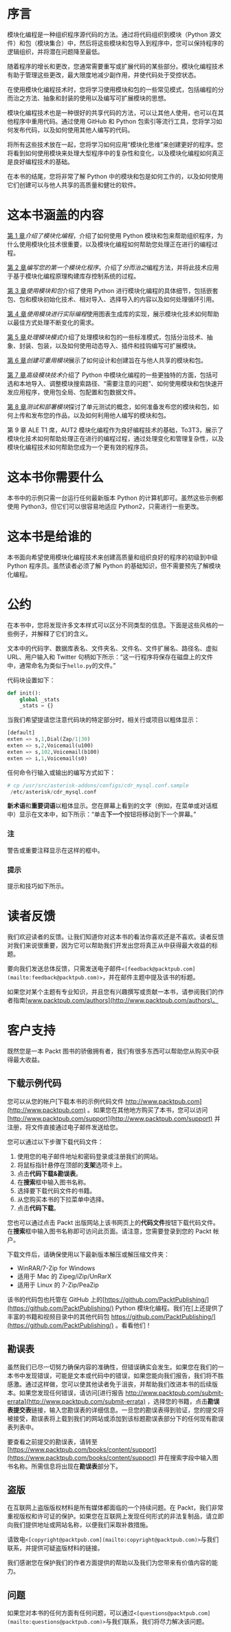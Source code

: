 # 序言

模块化编程是一种组织程序源代码的方法。通过将代码组织到模块（Python 源文件）和包（模块集合）中，然后将这些模块和包导入到程序中，您可以保持程序的逻辑组织，并将潜在问题降至最低。

随着程序的增长和更改，您通常需要重写或扩展代码的某些部分。模块化编程技术有助于管理这些更改，最大限度地减少副作用，并使代码处于受控状态。

在使用模块化编程技术时，您将学习使用模块和包的一些常见模式，包括编程的分而治之方法、抽象和封装的使用以及编写可扩展模块的思想。

模块化编程技术也是一种很好的共享代码的方法，可以让其他人使用，也可以在其他程序中重用代码。通过使用 GitHub 和 Python 包索引等流行工具，您将学习如何发布代码，以及如何使用其他人编写的代码。

将所有这些技术放在一起，您将学习如何应用“模块化思维”来创建更好的程序。您将看到如何使用模块来处理大型程序中的复杂性和变化，以及模块化编程如何真正是良好编程技术的基础。

在本书的结尾，您将非常了解 Python 中的模块和包是如何工作的，以及如何使用它们创建可以与他人共享的高质量和健壮的软件。

# 这本书涵盖的内容

[第 1 章](1.html "Chapter 1. Introducing Modular Programming")*介绍了模块化编程*，介绍了如何使用 Python 模块和包来帮助组织程序，为什么使用模块化技术很重要，以及模块化编程如何帮助您处理正在进行的编程过程。

[第 2 章](2.html "Chapter 2. Writing Your First Modular Program")*编写您的第一个模块化程序*，介绍了*分而治之*编程方法，并将此技术应用于基于模块化编程原理构建库存控制系统的过程。

[第 3 章](3.html "Chapter 3. Using Modules and Packages")*使用模块和包*介绍了使用 Python 进行模块化编程的具体细节，包括嵌套包、包和模块初始化技术、相对导入、选择导入的内容以及如何处理循环引用。

[第 4 章](4.html "Chapter 4. Using Modules for Real-World Programming")*使用模块进行实际编程*使用图表生成库的实现，展示模块化技术如何帮助以最佳方式处理不断变化的需求。

[第 5 章](5.html "Chapter 5. Working with Module Patterns")*处理模块模式*介绍了处理模块和包的一些标准模式，包括分治技术、抽象、封装、包装，以及如何使用动态导入、插件和挂钩编写可扩展模块。

[第 6 章](6.html "Chapter 6. Creating Reusable Modules")*创建可重用模块*展示了如何设计和创建旨在与他人共享的模块和包。

[第 7 章](7.html "Chapter 7. Advanced Module Techniques")*高级模块技术*介绍了 Python 中模块化编程的一些更独特的方面，包括可选和本地导入、调整模块搜索路径、“需要注意的问题”、如何使用模块和包快速开发应用程序，使用包全局、包配置和包数据文件。

[第 8 章](8.html "Chapter 8. Testing and Deploying Modules")*测试和部署模块*探讨了单元测试的概念，如何准备发布您的模块和包，如何上传和发布您的作品，以及如何利用他人编写的模块和包。

第 9 章 ALE T1 席，AUT2 模块化编程作为良好编程技术的基础，To3T3，展示了模块化技术如何帮助处理正在进行的编程过程，通过处理变化和管理复杂性，以及模块化编程技术如何帮助您成为一个更有效的程序员。

# 这本书你需要什么

本书中的示例只需一台运行任何最新版本 Python 的计算机即可。虽然这些示例都使用 Python3，但它们可以很容易地适应 Python2，只需进行一些更改。

# 这本书是给谁的

本书面向希望使用模块化编程技术来创建高质量和组织良好的程序的初级到中级 Python 程序员。虽然读者必须了解 Python 的基础知识，但不需要预先了解模块化编程。

# 公约

在本书中，您将发现许多文本样式可以区分不同类型的信息。下面是这些风格的一些例子，并解释了它们的含义。

文本中的代码字、数据库表名、文件夹名、文件名、文件扩展名、路径名、虚拟 URL、用户输入和 Twitter 句柄如下所示：“这一行程序将保存在磁盘上的文件中，通常命名为类似于`hello.py`的文件。”

代码块设置如下：

```py
def init():
    global _stats
    _stats = {}
```

当我们希望提请您注意代码块的特定部分时，相关行或项目以粗体显示：

```py
[default]
exten => s,1,Dial(Zap/1|30)
exten => s,2,Voicemail(u100)
exten => s,102,Voicemail(b100)
exten => i,1,Voicemail(s0)
```

任何命令行输入或输出的编写方式如下：

```py
# cp /usr/src/asterisk-addons/configs/cdr_mysql.conf.sample
 /etc/asterisk/cdr_mysql.conf

```

**新术语**和**重要词语**以粗体显示。您在屏幕上看到的文字（例如，在菜单或对话框中）显示在文本中，如下所示：“单击**下一个**按钮将移动到下一个屏幕。”

### 注

警告或重要注释显示在这样的框中。

### 提示

提示和技巧如下所示。

# 读者反馈

我们欢迎读者的反馈。让我们知道你对这本书的看法你喜欢还是不喜欢。读者反馈对我们来说很重要，因为它可以帮助我们开发出您将真正从中获得最大收益的标题。

要向我们发送总体反馈，只需发送电子邮件`<[feedback@packtpub.com](mailto:feedback@packtpub.com)>`，并在邮件主题中提及该书的标题。

如果您对某个主题有专业知识，并且您有兴趣撰写或贡献一本书，请参阅我们的作者指南[www.packtpub.com/authors](http://www.packtpub.com/authors)。

# 客户支持

既然您是一本 Packt 图书的骄傲拥有者，我们有很多东西可以帮助您从购买中获得最大收益。

## 下载示例代码

您可以从您的帐户[下载本书的示例代码文件 http://www.packtpub.com](http://www.packtpub.com) 。如果您在其他地方购买了本书，您可以访问[http://www.packtpub.com/support](http://www.packtpub.com/support) 并注册，将文件直接通过电子邮件发送给您。

您可以通过以下步骤下载代码文件：

1.  使用您的电子邮件地址和密码登录或注册我们的网站。
2.  将鼠标指针悬停在顶部的**支架**选项卡上。
3.  点击**代码下载&勘误表**。
4.  在**搜索**框中输入图书名称。
5.  选择要下载代码文件的书籍。
6.  从您购买本书的下拉菜单中选择。
7.  点击**代码下载**。

您也可以通过点击 Packt 出版网站上该书网页上的**代码文件**按钮下载代码文件。在**搜索**框中输入图书名称即可访问此页面。请注意，您需要登录到您的 Packt 帐户。

下载文件后，请确保使用以下最新版本解压或解压缩文件夹：

*   WinRAR/7-Zip for Windows
*   适用于 Mac 的 Zipeg/iZip/UnRarX
*   适用于 Linux 的 7-Zip/PeaZip

该书的代码包也托管在 GitHub 上的[https://github.com/PacktPublishing/](https://github.com/PacktPublishing/) Python 模块化编程。我们在[上还提供了丰富的书籍和视频目录中的其他代码包 https://github.com/PacktPublishing/](https://github.com/PacktPublishing/) 。看看他们！

## 勘误表

虽然我们已尽一切努力确保内容的准确性，但错误确实会发生。如果您在我们的一本书中发现错误，可能是文本或代码中的错误，如果您能向我们报告，我们将不胜感激。通过这样做，您可以使其他读者免于沮丧，并帮助我们改进本书的后续版本。如果您发现任何错误，请访问[进行报告 http://www.packtpub.com/submit-errata](http://www.packtpub.com/submit-errata) ，选择您的书籍，点击**勘误表提交表**链接，输入您勘误表的详细信息。一旦您的勘误表得到验证，您的提交将被接受，勘误表将上载到我们的网站或添加到该标题勘误表部分下的任何现有勘误表列表中。

要查看之前提交的勘误表，请转至[https://www.packtpub.com/books/content/support](https://www.packtpub.com/books/content/support) 并在搜索字段中输入图书名称。所需信息将出现在**勘误表**部分下。

## 盗版

在互联网上盗版版权材料是所有媒体都面临的一个持续问题。在 Packt，我们非常重视版权和许可证的保护。如果您在互联网上发现任何形式的非法复制品，请立即向我们提供地址或网站名称，以便我们采取补救措施。

请致电`<[copyright@packtpub.com](mailto:copyright@packtpub.com)>`与我们联系，并提供可疑盗版材料的链接。

我们感谢您在保护我们的作者方面提供的帮助以及我们为您带来有价值内容的能力。

## 问题

如果您对本书的任何方面有任何问题，可以通过`<[questions@packtpub.com](mailto:questions@packtpub.com)>`与我们联系，我们将尽力解决该问题。